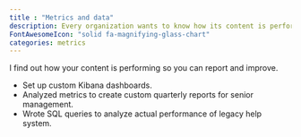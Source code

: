 ```yaml
---
title : "Metrics and data"
description: Every organization wants to know how its content is performing. Content strategists and technical writers also want to know those metrics so they can plan and ensure the content they create is relevant and highly used topics are addressed.
FontAwesomeIcon: "solid fa-magnifying-glass-chart"
categories: metrics
---
```


I find out how your content is performing so you can report and improve.

- Set up custom Kibana dashboards.
- Analyzed metrics to create custom quarterly reports for senior management.
- Wrote SQL queries to analyze actual performance of legacy help system.

